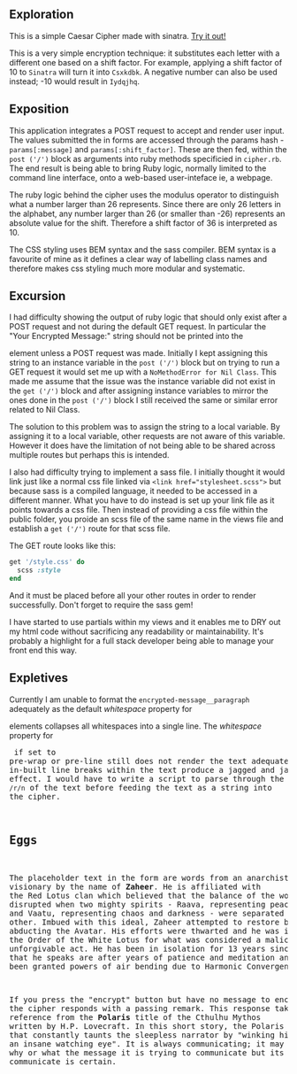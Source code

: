 ## Exploration
This is a simple Caesar Cipher made with sinatra. [Try it out!](https://csrail-caesar-cipher.herokuapp.com/)

This is a very simple encryption technique: it substitutes each letter with a different one based on a shift factor. For example, applying a shift factor of 10 to `Sinatra` will turn it into `Csxkdbk`. A negative number can also be used instead; -10 would result in `Iydqjhq`.


## Exposition
This application integrates a POST request to accept and render user input. The values submitted the in forms are accessed through the params hash - `params[:message]` and `params[:shift_factor]`. These are then fed, within the `post ('/')` block as arguments into ruby methods specificied in `cipher.rb`. The end result is being able to bring Ruby logic, normally limited to the command line interface, onto a web-based user-inteface ie, a webpage.

The ruby logic behind the cipher uses the modulus operator to distinguish what a number larger than 26 represents. Since there are only 26 letters in the alphabet, any number larger than 26 (or smaller than -26) represents an absolute value for the shift. Therefore a shift factor of 36 is interpreted as 10.

The CSS styling uses BEM syntax and the sass compiler. BEM syntax is a favourite of mine as it defines a clear way of labelling class names and therefore makes css styling much more modular and systematic.


## Excursion
I had difficulty showing the output of ruby logic that should only exist after a POST request and not during the default GET request. In particular the "Your Encrypted Message:" string should not be printed into the <p> element unless a POST request was made. Initially I kept assigning this string to an instance variable in the `post ('/')` block but on trying to run a GET request it would set me up with a `NoMethodError for Nil Class`. This made me assume that the issue was the instance variable did not exist in the `get ('/')` block and after assigning instance variables to mirror the ones done in the `post ('/')` block I still received the same or similar error related to Nil Class.

The solution to this problem was to assign the string to a local variable. By assigning it to a local variable, other requests are not aware of this variable. However it does have the limitation of not being able to be shared across multiple routes but perhaps this is intended.

I also had difficulty trying to implement a sass file. I initially thought it would link just like a normal css file linked via `<link href="stylesheet.scss">` but because sass is a compiled language, it needed to be accessed in a different manner. What you have to do instead is set up your link file as it points towards a css file. Then instead of providing a css file within the public folder, you proide an scss file of the same name in the views file and establish a `get ('/')` route for that scss file.

The GET route looks like this:
```ruby
get '/style.css' do
  scss :style
end
```
And it must be placed before all your other routes in order to render successfully. Don't forget to require the sass gem!

I have started to use partials within my views and it enables me to DRY out my html code without sacrificing any readability or maintainability. It's probably a highlight for a full stack developer being able to manage your front end this way.


## Expletives
Currently I am unable to format the `encrypted-message__paragraph` adequately as the default *whitespace* property for <p> elements collapses all whitespaces into a single line. The *whitespace* property for <pre> if set to pre-wrap or pre-line still does not render the text adequately as in-built line breaks within the text produce a jagged and jarring effect. I would have to write a script to parse through the `/r/n` of the text before feeding the text as a string into the cipher.


## Eggs
The placeholder text in the form are words from an anarchist visionary by the name of **Zaheer**. He is affiliated with the Red Lotus clan which believed that the balance of the world was disrupted when two mighty spirits - Raava, representing peace and light, and Vaatu, representing chaos and darkness - were separated from each other. Imbued with this ideal, Zaheer attempted to restore balance by abducting the Avatar. His efforts were thwarted and he was imprisoned by the Order of the White Lotus for what was considered a malicious and unforgivable act. He has been in isolation for 13 years since. The words that he speaks are after years of patience and meditation and having been granted powers of air bending due to Harmonic Convergence.

If you press the "encrypt" button but have no message to encrypt then the cipher responds with a passing remark. This response takes its reference from the **Polaris** title of the Cthulhu Mythos written by H.P. Lovecraft. In this short story, the Polaris is a star that constantly taunts the sleepless narrator by "winking hideously like an insane watching eye". It is always communicating; it may never know why or what the message it is trying to communicate but its intent to communicate is certain.
